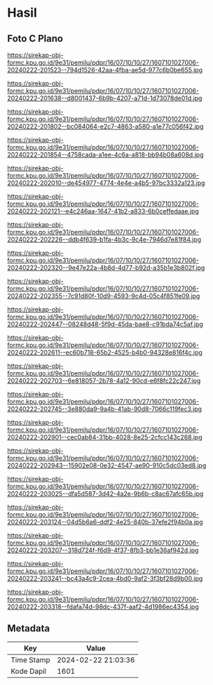 # Hasil

## Foto C Plano

https://sirekap-obj-formc.kpu.go.id/9e31/pemilu/pdpr/16/07/10/10/27/1607101027006-20240222-201523--794d1526-42aa-4fba-ae5d-977c6b0be655.jpg

https://sirekap-obj-formc.kpu.go.id/9e31/pemilu/pdpr/16/07/10/10/27/1607101027006-20240222-201638--d8001437-6b9b-4207-a71d-1d73078de01d.jpg

https://sirekap-obj-formc.kpu.go.id/9e31/pemilu/pdpr/16/07/10/10/27/1607101027006-20240222-201802--bc084064-e2c7-4863-a580-a1e77c056f42.jpg

https://sirekap-obj-formc.kpu.go.id/9e31/pemilu/pdpr/16/07/10/10/27/1607101027006-20240222-201854--4758cada-a1ee-4c6a-a818-bb94b08a608d.jpg

https://sirekap-obj-formc.kpu.go.id/9e31/pemilu/pdpr/16/07/10/10/27/1607101027006-20240222-202010--de454977-4774-4e4e-a4b5-97bc3332a123.jpg

https://sirekap-obj-formc.kpu.go.id/9e31/pemilu/pdpr/16/07/10/10/27/1607101027006-20240222-202121--e4c246aa-1647-41b2-a833-6b0ceffedaae.jpg

https://sirekap-obj-formc.kpu.go.id/9e31/pemilu/pdpr/16/07/10/10/27/1607101027006-20240222-202226--ddb4f639-b1fa-4b3c-9c4e-7946d7e81f84.jpg

https://sirekap-obj-formc.kpu.go.id/9e31/pemilu/pdpr/16/07/10/10/27/1607101027006-20240222-202320--9e47e22a-4b8d-4d77-b92d-a35b1e3b802f.jpg

https://sirekap-obj-formc.kpu.go.id/9e31/pemilu/pdpr/16/07/10/10/27/1607101027006-20240222-202355--7c91d80f-10d9-4593-9c4d-05c4f851fe09.jpg

https://sirekap-obj-formc.kpu.go.id/9e31/pemilu/pdpr/16/07/10/10/27/1607101027006-20240222-202447--08248d48-5f9d-45da-bae8-c91bda74c5af.jpg

https://sirekap-obj-formc.kpu.go.id/9e31/pemilu/pdpr/16/07/10/10/27/1607101027006-20240222-202611--ec60b718-65b2-4525-b4b0-94328e816f4c.jpg

https://sirekap-obj-formc.kpu.go.id/9e31/pemilu/pdpr/16/07/10/10/27/1607101027006-20240222-202703--6e818057-2b78-4a12-90cd-e6f8fc22c247.jpg

https://sirekap-obj-formc.kpu.go.id/9e31/pemilu/pdpr/16/07/10/10/27/1607101027006-20240222-202745--3e880da9-9a4b-41ab-90d8-7066c119fec3.jpg

https://sirekap-obj-formc.kpu.go.id/9e31/pemilu/pdpr/16/07/10/10/27/1607101027006-20240222-202901--cec0ab84-31bb-4028-8e25-2cfcc143c268.jpg

https://sirekap-obj-formc.kpu.go.id/9e31/pemilu/pdpr/16/07/10/10/27/1607101027006-20240222-202943--15902e08-0e32-4547-ae90-910c5dc03ed8.jpg

https://sirekap-obj-formc.kpu.go.id/9e31/pemilu/pdpr/16/07/10/10/27/1607101027006-20240222-203025--dfa5d587-3d42-4a2e-9b6b-c8ac67afc65b.jpg

https://sirekap-obj-formc.kpu.go.id/9e31/pemilu/pdpr/16/07/10/10/27/1607101027006-20240222-203124--04d5b6a6-ddf2-4e25-840b-37efe2f94b0a.jpg

https://sirekap-obj-formc.kpu.go.id/9e31/pemilu/pdpr/16/07/10/10/27/1607101027006-20240222-203207--318d724f-f6d9-4f37-8fb3-bb1e36af942d.jpg

https://sirekap-obj-formc.kpu.go.id/9e31/pemilu/pdpr/16/07/10/10/27/1607101027006-20240222-203241--bc43a4c9-2cea-4bd0-9af2-3f3bf28d9b00.jpg

https://sirekap-obj-formc.kpu.go.id/9e31/pemilu/pdpr/16/07/10/10/27/1607101027006-20240222-203318--fdafa74d-98dc-437f-aaf2-4d1986ec4354.jpg


## Metadata

| Key        | Value               |
| ---------- | ------------------- |
| Time Stamp | 2024-02-22 21:03:36 |
| Kode Dapil | 1601                |




